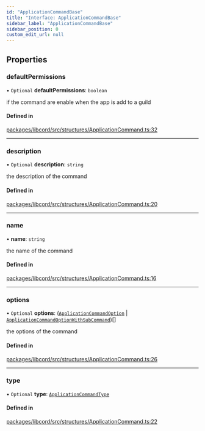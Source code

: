 ```yaml
---
id: "ApplicationCommandBase"
title: "Interface: ApplicationCommandBase"
sidebar_label: "ApplicationCommandBase"
sidebar_position: 0
custom_edit_url: null
---
```


## Properties

### defaultPermissions

• `Optional` **defaultPermissions**: `boolean`

if the command are enable when the app is add to a guild

#### Defined in

[packages/libcord/src/structures/ApplicationCommand.ts:32](https://github.com/Libcord/libcord/blob/58e1159/packages/libcord/src/structures/ApplicationCommand.ts#L32)

___

### description

• `Optional` **description**: `string`

the description of the command

#### Defined in

[packages/libcord/src/structures/ApplicationCommand.ts:20](https://github.com/Libcord/libcord/blob/58e1159/packages/libcord/src/structures/ApplicationCommand.ts#L20)

___

### name

• **name**: `string`

the name of the command

#### Defined in

[packages/libcord/src/structures/ApplicationCommand.ts:16](https://github.com/Libcord/libcord/blob/58e1159/packages/libcord/src/structures/ApplicationCommand.ts#L16)

___

### options

• `Optional` **options**: ([`ApplicationCommandOption`](ApplicationCommandOption.md) \| [`ApplicationCommandOptionWithSubCommand`](ApplicationCommandOptionWithSubCommand.md))[]

the options of the command

#### Defined in

[packages/libcord/src/structures/ApplicationCommand.ts:26](https://github.com/Libcord/libcord/blob/58e1159/packages/libcord/src/structures/ApplicationCommand.ts#L26)

___

### type

• `Optional` **type**: [`ApplicationCommandType`](../enums/ApplicationCommandType.md)

#### Defined in

[packages/libcord/src/structures/ApplicationCommand.ts:22](https://github.com/Libcord/libcord/blob/58e1159/packages/libcord/src/structures/ApplicationCommand.ts#L22)
